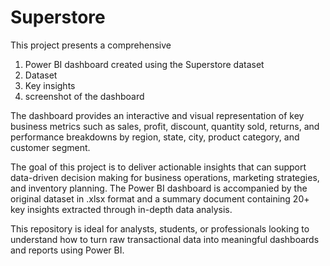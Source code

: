 # Superstore

This project presents a comprehensive 
1. Power BI dashboard created using the Superstore dataset
2. Dataset
3. Key insights
4. screenshot of the dashboard

The dashboard provides an interactive and visual representation of key business metrics such as sales, profit, discount, quantity sold, returns, and performance breakdowns by region, state, city, product category, and customer segment.

The goal of this project is to deliver actionable insights that can support data-driven decision making for business operations, marketing strategies, and inventory planning. The Power BI dashboard is accompanied by the original dataset in .xlsx format and a summary document containing 20+ key insights extracted through in-depth data analysis.

This repository is ideal for analysts, students, or professionals looking to understand how to turn raw transactional data into meaningful dashboards and reports using Power BI.

